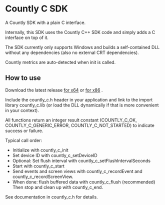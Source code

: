 # Countly C SDK

A Countly SDK with a plain C interface.

Internally, this SDK uses the Countly C++ SDK code and simply adds a C interface on top of it.

The SDK currently only supports Windows and builds a self-contained DLL without any dependencies (also no external CRT dependencies).

Countly metrics are auto-detected when init is called.


## How to use

Download the latest release [for x64](https://github.com/RealAshampoo/countly-sdk-c/releases/latest/download/countly_x64.zip)
or [for x86](https://github.com/RealAshampoo/countly-sdk-c/releases/latest/download/countly_x86.zip) .

Include the countly_c.h header in your application and link to the import library countly_c.lib
(or load the DLL dynamically if that is more convenient in your context).

All functions return an integer result constant (COUNTLY_C_OK, COUNTLY_C_GENERIC_ERROR, COUNTLY_C_NOT_STARTED)
to indicate success or failure.

Typical call order:

- Initialize with countly_c_init
- Set device ID with countly_c_setDeviceID
- Optional: Set flush interval with countly_c_setFlushIntervalSeconds
- Start with countly_c_start
- Send events and screen views with countly_c_recordEvent and countly_c_recordScreenView.
- When done: flush buffered data with countly_c_flush (recommended)
  Then stop and clean up with countly_c_end.

See documentation in countly_c.h for details.



